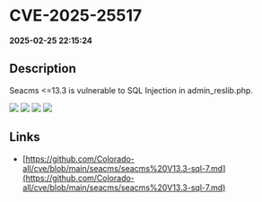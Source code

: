# CVE-2025-25517

**2025-02-25 22:15:24**

## Description
Seacms <=13.3 is vulnerable to SQL Injection in admin_reslib.php.

![](https://img.shields.io/static/v1?label=Exploit&message=Yes&color=red)
![](https://img.shields.io/static/v1?label=Score&message=9.8&color=red)
![](https://img.shields.io/static/v1?label=Severity&message=CRITICAL&color=red)
![](https://img.shields.io/static/v1?label=CWE&message=SQL&color=green)

## Links
- [https://github.com/Colorado-all/cve/blob/main/seacms/seacms%20V13.3-sql-7.md](https://github.com/Colorado-all/cve/blob/main/seacms/seacms%20V13.3-sql-7.md)
